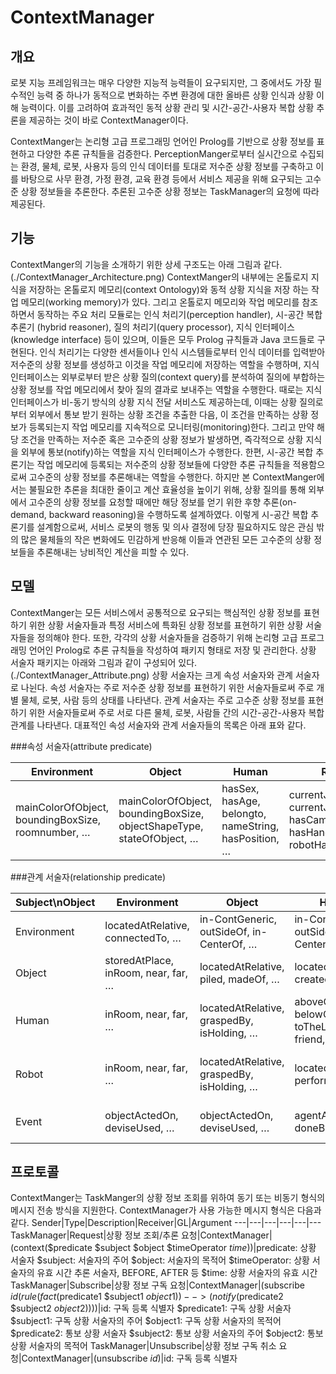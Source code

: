# ContextManager
## 개요
로봇 지능 프레임워크는 매우 다양한 지능적 능력들이 요구되지만, 그 중에서도 가장 필수적인 능력 중 하나가 동적으로 변화하는 주변 환경에 대한 올바른 상황 인식과 상황 이해 능력이다. 이를 고려하여 효과적인 동적 상황 관리 및 시간-공간-사용자 복합 상황 추론을 제공하는 것이 바로 ContextManager이다.

ContextManger는 논리형 고급 프로그래밍 언어인 Prolog를 기반으로 상황 정보를 표현하고 다양한 추론 규칙들을 검증한다. PerceptionManger로부터 실시간으로 수집되는 환경, 물체, 로봇, 사용자 등의 인식 데이터를 토대로 저수준 상황 정보를 구축하고 이를 바탕으로 사무 환경, 가정 환경, 교육 환경 등에서 서비스 제공을 위해 요구되는 고수준 상황 정보들을 추론한다. 추론된 고수준 상황 정보는 TaskManager의 요청에 따라 제공된다.

## 기능
ContextManger의 기능을 소개하기 위한 상세 구조도는 아래 그림과 같다.
(./ContextManager_Architecture.png)
ContextManger의 내부에는 온톨로지 지식을 저장하는 온톨로지 메모리(context Ontology)와 동적 상황 지식을 저장 하는 작업 메모리(working memory)가 있다. 그리고 온톨로지 메모리와 작업 메모리를 참조하면서 동작하는 주요 처리 모듈로는 인식 처리기(perception handler), 시-공간 복합 추론기 (hybrid reasoner), 질의 처리기(query processor), 지식 인터페이스(knowledge interface) 등이 있으며, 이들은 모두 Prolog 규칙들과 Java 코드들로 구현된다. 인식 처리기는 다양한 센서들이나 인식 시스템들로부터 인식 데이터를 입력받아 저수준의 상황 정보를 생성하고 이것을 작업 메모리에 저장하는 역할을 수행하며, 지식 인터페이스는 외부로부터 받은 상황 질의(context query)를 분석하여 질의에 부합하는 상황 정보를 작업 메모리에서 찾아 질의 결과로 보내주는 역할을 수행한다. 때로는 지식 인터페이스가 비-동기 방식의 상황 지식 전달 서비스도 제공하는데, 이때는 상황 질의로부터 외부에서 통보 받기 원하는 상황 조건을 추출한 다음, 이 조건을 만족하는 상황 정보가 등록되는지 작업 메모리를 지속적으로 모니터링(monitoring)한다. 그리고 만약 해당 조건을 만족하는 저수준 혹은 고수준의 상황 정보가 발생하면, 즉각적으로 상황 지식을 외부에 통보(notify)하는 역할을 지식 인터페이스가 수행한다. 한편, 시-공간 복합 추론기는 작업 메모리에 등록되는 저수준의 상황 정보들에 다양한 추론 규칙들을 적용함으로써 고수준의 상황 정보를 추론해내는 역할을 수행한다. 하지만 본 ContextManger에서는 불필요한 추론을 최대한 줄이고 계산 효율성을 높이기 위해, 상황 질의를 통해 외부에서 고수준의 상황 정보를 요청할 때에만 해당 정보를 얻기 위한 후향 추론(on-demand, backward reasoning)을 수행하도록 설계하였다. 이렇게 시-공간 복합 추론기를 설계함으로써, 서비스 로봇의 행동 및 의사 결정에 당장 필요하지도 않은 관심 밖의 많은 물체들의 작은 변화에도 민감하게 반응해 이들과 연관된 모든 고수준의 상황 정보들을 추론해내는 낭비적인 계산을 피할 수 있다.

## 모델
ContextManger는 모든 서비스에서 공통적으로 요구되는 핵심적인 상황 정보를 표현하기 위한 상황 서술자들과 특정 서비스에 특화된 상황 정보를 표현하기 위한 상황 서술자들을 정의해야 한다. 또한, 각각의 상황 서술자들을 검증하기 위해 논리형 고급 프로그래밍 언어인 Prolog로 추론 규칙들을 작성하여 패키지 형태로 저장 및 관리한다.
상황 서술자 패키지는 아래와 그림과 같이 구성되어 있다.
(./ContextManager_Attribute.png)
상황 서술자는 크게 속성 서술자와 관계 서술자로 나뉜다. 속성 서술자는 주로 저수준 상황 정보를 표현하기 위한 서술자들로써 주로 개별 물체, 로봇, 사람 등의 상태를 나타낸다. 관계 서술자는 주로 고수준 상황 정보를 표현하기 위한 서술자들로써 주로 서로 다른 물체, 로봇, 사람들 간의 시간-공간-사용자 복합 관계를 나타낸다.
대표적인 속성 서술자와 관계 서술자들의 목록은 아래 표와 같다.

###속성 서술자(attribute predicate)

Environment|Object|Human|Robot|Event
---|---|---|---|---
mainColorOfObject, boundingBoxSize, roomnumber, …|mainColorOfObject, boundingBoxSize, objectShapeType, stateOfObject, …|hasSex, hasAge, belongto, nameString, hasPosition, …|currentJointAngle, currentJointTorque, hasCamera, hasHand, robotHandType, …|startTime, endTime, duration, …

###관계 서술자(relationship predicate)

Subject\nObject|Environment|Object|Human|Robot|Event
---|---|---|---|---|---
Environment|locatedAtRelative, connectedTo, …|in-ContGeneric, outSideOf, in-CenterOf, …|in-ContGeneric, outSideOf, in-CenterOf, …|in-ContGeneric, outSideOf, in-CenterOf, …|typePrimaryFunction-containerUsed, …
Object|storedAtPlace, inRoom,  near, far, …|locatedAtRelative, piled, madeOf, …|locatedAtRelative, createdBy, …|locatedAtRelative, createdBy, …|typePrimaryFunction-itemUsedFor, ...
Human|inRoom, near, far, …|locatedAtRelative, graspedBy, isHolding, …|aboveOf, belowOf, toTheLeftOf, friend, ...|aboveOf, belowOf, toTheLeftOf, toTheRightOf, ...|do, play, act, host, …
Robot|inRoom, near, far, …|locatedAtRelative, graspedBy, isHolding, …|locatedAtRelative, performedBy, …|locatedAtRelative, sub_component, succeeding_link, …|do, play, act, host, …
Event|objectActedOn, deviseUsed, …|objectActedOn, deviseUsed, …|agentActedOn, doneBy, …|agentActedOn, doneBy, …|processStarted, processStopped, postEvent, ...

## 프로토콜
ContextManger는 TaskManger의 상황 정보 조회를 위하여 동기 또는 비동기 형식의 메시지 전송 방식을 지원한다. ContextManager가 사용 가능한 메시지 형식은 다음과 같다. 
Sender|Type|Description|Receiver|GL|Argument
---|---|---|---|---|---
TaskManager|Request|상황 정보 조회/추론 요청|ContextManager|(context($predicate $subject $object $timeOperator $time))|$predicate: 상황 서술자 $subject: 서술자의 주어 $object: 서술자의 목적어 $timeOperator: 상황 서술자의 유효 시간 추론 서술자, BEFORE, AFTER 등 $time: 상황 서술자의 유효 시간
TaskManager|Subscribe|상황 정보 구독 요청|ContextManager|(subscribe $id (rule (fact ($predicate1 $subject1 $object1))--> (notify ($predicate2 $subject2 $object2))))|$id: 구독 등록 식별자 $predicate1: 구독 상황 서술자 $subject1: 구독 상황 서술자의 주어 $object1: 구독 상황 서술자의 목적어 $predicate2: 통보 상황 서술자 $subject2: 통보 상황 서술자의 주어 $object2: 통보 상황 서술자의 목적어
TaskManager|Unsubscribe|상황 정보 구독 취소 요청|ContextManager|(unsubscribe $id)|$id: 구독 등록 식별자
